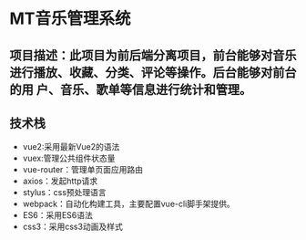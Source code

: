 # MT音乐管理系统

## 项目描述：此项目为前后端分离项目，前台能够对音乐进⾏播放、收藏、分类、评论等操作。后台能够对前台的用 户、音乐、歌单等信息进⾏统计和管理。


## 技术栈
* vue2:采用最新Vue2的语法 
* vuex:管理公共组件状态量 
* vue-router：管理单页面应用路由
* axios：发起http请求
* stylus：css预处理语言
* webpack：自动化构建工具，主要配置vue-cli脚手架提供。
* ES6：采用ES6语法
* css3：采用css3动画及样式








          
	  

